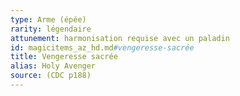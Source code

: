 ```yaml
---
type: Arme (épée)
rarity: légendaire
attunement: harmonisation requise avec un paladin
id: magicitems_az_hd.md#vengeresse-sacrée
title: Vengeresse sacrée
alias: Holy Avenger
source: (CDC p188)
---
```


